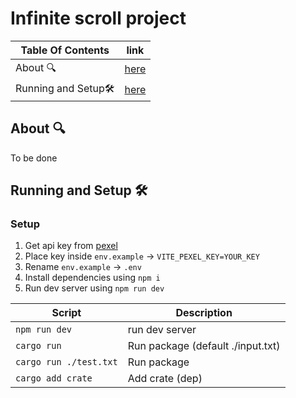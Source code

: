 # Infinite scroll project
| Table Of Contents        | link        |
| -------------------------| ----------- |
| About 🔍                  |  [here](#1) |
| Running and Setup🛠️       |  [here](#2) |

## About 🔍 <a name='1'></a>
To be done

## Running and Setup 🛠️ <a name="2"></a>
### Setup
 1. Get api key from [pexel](https://www.pexels.com/api)
 2. Place key inside `env.example` -> `VITE_PEXEL_KEY=YOUR_KEY`
 3. Rename `env.example` -> `.env`
 4. Install dependencies using `npm i`
 5. Run dev server using `npm run dev`

| Script                       | Description                           |
| ---------------------------- | ------------------------------------- |
| `npm run dev`                | run dev server                        |
| `cargo run`                  | Run package (default ./input.txt)     |
| `cargo run ./test.txt`       | Run package                           |
| `cargo add crate`            | Add crate (dep)                       |
